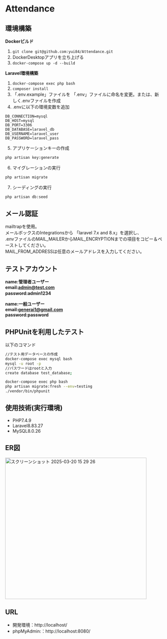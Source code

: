 # Attendance

## 環境構築
**Dockerビルド**
1. `git clone git@github.com:yui84/Attendance.git`
2. DockerDesktopアプリを立ち上げる
3. `docker-compose up -d --build`

**Laravel環境構築**
1. `docker-compose exec php bash`
2. `composer install`
3. 「.env.example」ファイルを 「.env」ファイルに命名を変更。または、新しく.envファイルを作成
4. .envに以下の環境変数を追加
``` text
DB_CONNECTION=mysql
DB_HOST=mysql
DB_PORT=3306
DB_DATABASE=laravel_db
DB_USERNAME=laravel_user
DB_PASSWORD=laravel_pass
```
5. アプリケーションキーの作成
``` bash
php artisan key:generate
```

6. マイグレーションの実行
``` bash
php artisan migrate
```

7. シーディングの実行
``` bash
php artisan db:seed
```

## メール認証
mailtrapを使用。  
メールボックスのIntegrationsから 「laravel 7.x and 8.x」を選択し、  
.envファイルのMAIL_MAILERからMAIL_ENCRYPTIONまでの項目をコピー＆ペーストしてください。  
MAIL_FROM_ADDRESSは任意のメールアドレスを入力してください。

## テストアカウント
**name:管理者ユーザー**  
**email:admin@test.com**  
**password:admin1234**　　

**name:一般ユーザー**  
**email:generai1@gmail.com**  
**password:password**

## PHPUnitを利用したテスト
以下のコマンド
``` bash
//テスト用データベースの作成
docker-compose exec mysql bash
mysql -u root -p
//パスワードはrootと入力
create database test_database;

docker-compose exec php bash
php artisan migrate:fresh --env=testing
./vendor/bin/phpunit
```

## 使用技術(実行環境)
- PHP7.4.9
- Laravel8.83.27
- MySQL8.0.26

## ER図
<img width="453" alt="スクリーンショット 2025-03-20 15 29 26" src="https://github.com/user-attachments/assets/96aa110b-59fc-41d3-b905-4e5f9e6d4244" />


## URL
- 開発環境：http://localhost/
- phpMyAdmin:：http://localhost:8080/
